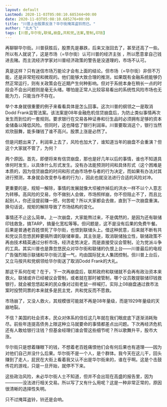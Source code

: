 ```yaml
---
layout: default
Lastmod: 2020-11-03T05:08:10.685344+00:00
date: 2020-11-03T05:08:10.685276+00:00
title: "川普上台股票反涨？华尔街掩耳盗铃而已。"
author: "北大飞"
tags: [川普,华尔街,联储,崩盘,共和党,法案,管制,印钱]
---
```


再聊聊华尔街。川普获胜后，股票先是暴跌，后来又涨回去了，甚至还高了一些。所以有人就说了，这是市场（=华尔街）认可川普的经济主张 ，所以愿意拿自己钱进去赌。而主流经济学家对川普经济政策的警告是没道理的，市场不认可。

真是这样？只有迷信市场万能论才会有上面的结论。但市场（=华尔街）非但不万能，还是非常短视和微观的。他们能够大致合理的推测，如果既有金融系统能够仍然正常运行，则有关政策会在近期产生何种影响。但对于系统本身在稍长一点的时段会不会出问题则是毫无头绪。哪怕是正常人比较容易看出的系统性风险市场也无能为力，只能当作不存在。

举个本身就很重要的例子来看看具体是怎么回事。这次川普的纲领之一是取消 Dodd Frank监管法案。该法案是08年金融危机信贷崩盘后，为防止类似事情再次发生而到位的一套规则。要求银行在交易各种证券和衍生品时必须拥有足够的资本金储备以降低风险。但同时，这也降低了银行利润率。川普要取消这个，银行当然欢欣鼓舞，能多赚钱了谁不高兴。股票上涨是必然了。

但是问题出来了，利润率上去了，风险也加大了，谁知道当年的崩盘不会重演？但这个大家就不管了，为何？

两个原因。首先，即便将来有信贷崩盘，那也是好几年以后的事情，谁也不知道具体何时发生，以具体什么形式发生。没有办法能预测时间和具体形式（这个困难是本质的，因为信贷崩盘的时间和形式由市场参与者的行为决定，而如果有办法对其进行预测，本身就会改变参与者的行为），因此也就没法进行合适的风险对冲。

更重要的是，规矩一解除，事情的发展就像大坝被炸掉后的洪水一样不以个人意志为转移。高风险的交易，你不做别人会做，市场照样崩，你不但阻止不了，而且比起别人，你还没提前赚一把，何苦呢？所以大家都会去做，直到下一次崩盘重演。换句话说，规矩的解除导致了市场结构的变化。

事情还不止这么简单。上一次崩盘，大家能熬过来，不是偶然的，是因为还有联储印钱救急，搞TARP，搞量化宽松等等。但问题是，这不是没有后果的免费午餐。后果是普通老百姓恨死了华尔街，也恨到联储头上。借这种民意，后来就不断有共和党议员忽悠民粹要搞所谓的联储审查。其主张是，取消联储独立性，联储政策不再由技术精英通过分析市场，经济走势决定，而是直接受议会管制，沦为党派斗争的工具。其实川普也是靠忽悠民众对华尔街和联储的仇恨上台——川普最后的电视广告强烈暗示联储和华尔街沆瀣一气，均由国际犹太人集团控制。但川普上台后，又立马按共和党纲领给华尔街送了取消Dodd Frank的大礼。

那这干系何在呢？在于，下一次再崩盘后，联邦政府和联储就不会再有政治资本来救火。联储或许已经被议会管制，或者就在那时被管制，哪个议员敢提联储印钱救银行，就会被忽悠起来的民众像对过街老鼠一样喊打。实际上08崩盘通过救市法案时投赞同票的本来就多是民主党，共和党反而不愿救。

市场崩了，又没人救火，其规模很可能就不再是08年量级，而是1929年量级的天崩地裂。

不信？美国的社会资本，民众对体系的信任这几年就在我们眼皮底下逐渐消耗殆尽。前些年连提高债务上限这种立马就要命的事情都差点出问题。下次再经济危机还有人敢给银行注钱？但基金经理们谁会管这些细节呢？所以歌舞升平，股市大涨。

华尔街只是想着赚眼下的钱，不想着老百姓痛恨他们会有何后果也有道理——因为对他们自己并没什么后果。华尔街不是一个人，是个群体。我今天在这儿干，回头赚到了走人，屁民在大街上看着我又认不出是华尔街来的，谁在乎啊。这是个击鼓传花的游戏，只是一旦开始，就停不下来。

这些政治风险，未必华尔街人士不知道，但并不会出现在高盛的报告里，因为————没法进行相关交易。所以写了又有什么用呢？这是一种非常正常的，原因很清晰的选择性失明。

只不过掩耳盗铃，铃还是会响。

